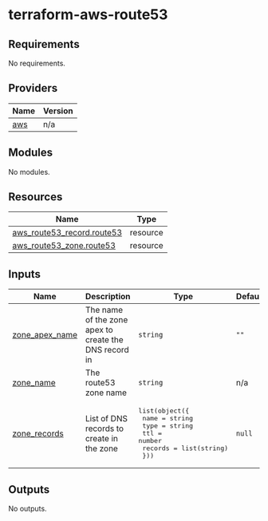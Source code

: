 # terraform-aws-route53
<!-- BEGIN_TF_DOCS -->
## Requirements

No requirements.

## Providers

| Name | Version |
|------|---------|
| <a name="provider_aws"></a> [aws](#provider\_aws) | n/a |

## Modules

No modules.

## Resources

| Name | Type |
|------|------|
| [aws_route53_record.route53](https://registry.terraform.io/providers/hashicorp/aws/latest/docs/resources/route53_record) | resource |
| [aws_route53_zone.route53](https://registry.terraform.io/providers/hashicorp/aws/latest/docs/resources/route53_zone) | resource |

## Inputs

| Name | Description | Type | Default | Required |
|------|-------------|------|---------|:--------:|
| <a name="input_zone_apex_name"></a> [zone\_apex\_name](#input\_zone\_apex\_name) | The name of the zone apex to create the DNS record in | `string` | `""` | no |
| <a name="input_zone_name"></a> [zone\_name](#input\_zone\_name) | The route53 zone name | `string` | n/a | yes |
| <a name="input_zone_records"></a> [zone\_records](#input\_zone\_records) | List of DNS records to create in the zone | <pre>list(object({<br>    name    = string<br>    type    = string<br>    ttl     = number<br>    records = list(string)<br>  }))</pre> | `null` | no |

## Outputs

No outputs.
<!-- END_TF_DOCS -->